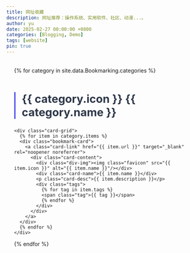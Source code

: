 ```yaml
---
title: 网址收藏
description: 网址推荐：操作系统、实用软件、社区、动漫...。
author: yu
date: 2025-02-27 00:00:00 +0800
categories: [Blogging, Demo]
tags: [website]
pin: true
---
```


<style>
/* 自定义卡片容器 */
.bookmark-container {
  max-width: 1200px;
  margin: 2rem auto;
  padding: 0 20px;
}

/* 分类标题样式 */
.category-title {
  font-size: 1.8rem;
  color: #2d3748;
  border-left: 4px solid #6366f1;
  padding-left: 1rem;
  margin: 3rem 0 1.5rem;
}

/* 卡片布局 */
.card-grid {
  display: grid;
  gap: 1.5rem;
  grid-template-columns: repeat(auto-fill, minmax(300px, 1fr));
}

/* 单张卡片样式 */
.bookmark-card {
  background: white;
  border-radius: 12px;
  padding: 1.5rem;
  box-shadow: 0 4px 6px rgba(0,0,0,0.05);
  transition: all 0.3s ease;
}

.bookmark-card:hover {
  transform: translateY(-3px);
  box-shadow: 0 10px 15px rgba(99,102,241,0.1);
}

/* 卡片内容样式 */
.card-header {
  display: flex;
  align-items: center;
  gap: 1rem;
  margin-bottom: 1rem;
}
.card-name{
  color: rgb(114, 223, 186);
  font-weight: 600;
  font-size: 16px;
}
.div-img{
  max-width: 80px;
  max-height: 50px;
}

.favicon {
  max-width: 80px;
  max-height: 50px;
  width: auto;
  height: auto;

  border-radius: 6px;
}

.card-link {
  color: #3b82f6;
  text-decoration: none;
  display: block;
  border: 1px solid red;
  height: auto;
}

.card-link:hover {
  text-decoration: underline;
}

.tag {
  display: inline-block;
  background: rgba(99,102,241,0.1);
  color: #6366f1;
  padding: 0.3rem 0.8rem;
  border-radius: 999px;
  font-size: 0.9em;
  margin: 0.2rem;
}

@media (prefers-color-scheme: dark) {
  .bookmark-card {
    background: #2d3748;
    color: white;
  }
}
</style>

<div class="bookmark-container">
  {% for category in site.data.Bookmarking.categories %}
  <section class="category-section">
    <h2 class="category-title">
      <span class="category-icon">{{ category.icon }}</span> {{ category.name }}
    </h2>

    <div class="card-grid">
      {% for item in category.items %}
      <div class="bookmark-card">
        <a class="card-link" href="{{ item.url }}" target="_blank" rel="noopener noreferrer">
          <div class="card-content">
            <div class="div-img"><img class="favicon" src="{{ item.icon }}" alt="{{ item.name }}"/></div>
            <div class="card-name">{{ item.name }}</div>
            <p class="card-desc">{{ item.description }}</p>
            <div class="tags">
			  {% for tag in item.tags %}
			  <span class="tag">{{ tag }}</span>
			  {% endfor %}
            </div>
          </div>
        </a>
      </div>
      {% endfor %}
    </div>
  </section>
  {% endfor %}
</div>


